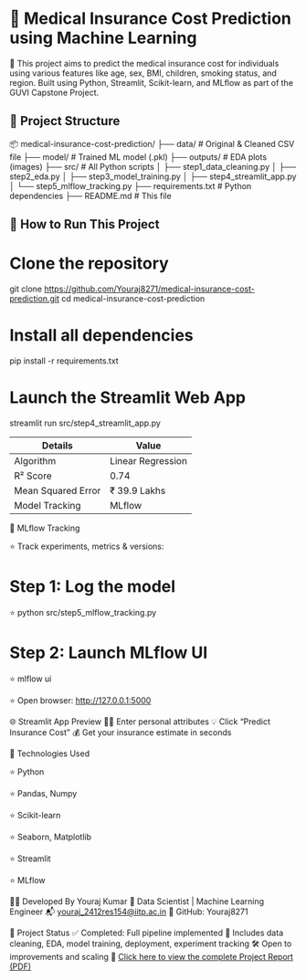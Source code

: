 # 🏥 Medical Insurance Cost Prediction using Machine Learning

📌 This project aims to predict the medical insurance cost for individuals using various features like age, sex, BMI, children, smoking status, and region.
Built using Python, Streamlit, Scikit-learn, and MLflow as part of the GUVI Capstone Project.

## 📁 Project Structure
📦 medical-insurance-cost-prediction/
├── data/                     # Original & Cleaned CSV file
├── model/                    # Trained ML model (.pkl)
├── outputs/                  # EDA plots (images)
├── src/                      # All Python scripts
│   ├── step1_data_cleaning.py
│   ├── step2_eda.py
│   ├── step3_model_training.py
│   ├── step4_streamlit_app.py
│   └── step5_mlflow_tracking.py
├── requirements.txt          # Python dependencies
├── README.md                 # This file


## 🚀 How to Run This Project

# Clone the repository
git clone https://github.com/Youraj8271/medical-insurance-cost-prediction.git
cd medical-insurance-cost-prediction

# Install all dependencies
pip install -r requirements.txt

# Launch the Streamlit Web App
streamlit run src/step4_streamlit_app.py

| Details             | Value              |
|---------------------|--------------------|
| Algorithm           | Linear Regression  |
| R² Score            | 0.74               |
| Mean Squared Error  | ₹ 39.9 Lakhs       |
| Model Tracking      | MLflow             |


🔬 MLflow Tracking

⭐ Track experiments, metrics & versions:


# Step 1: Log the model

⭐ python src/step5_mlflow_tracking.py

# Step 2: Launch MLflow UI

⭐ mlflow ui

⭐ Open browser: http://127.0.0.1:5000

🌐 Streamlit App Preview
🧍‍♂️ Enter personal attributes
💡 Click “Predict Insurance Cost”
💰 Get your insurance estimate in seconds

🧰 Technologies Used

⭐ Python

⭐ Pandas, Numpy

⭐ Scikit-learn

⭐ Seaborn, Matplotlib

⭐ Streamlit

⭐ MLflow

👨‍💻 Developed By
 Youraj Kumar
💼 Data Scientist | Machine Learning Engineer
📬 youraj_2412res154@iitp.ac.in
🔗 GitHub: Youraj8271

📌 Project Status
✅ Completed: Full pipeline implemented
🧠 Includes data cleaning, EDA, model training, deployment, experiment tracking
🛠️ Open to improvements and scaling
📎 [Click here to view the complete Project Report (PDF)](project_report.pdf)






